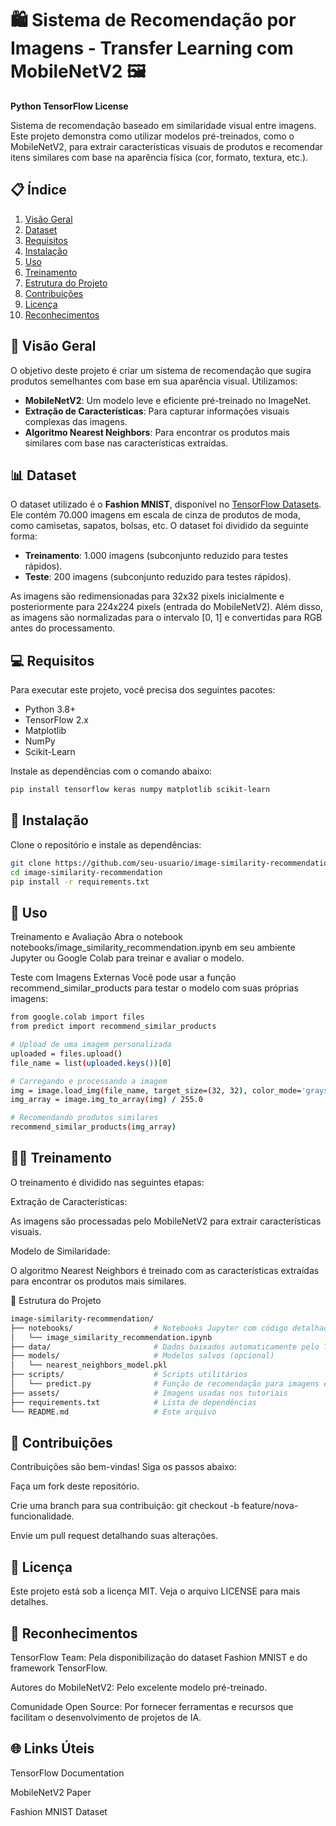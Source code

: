 # 🛍️ Sistema de Recomendação por Imagens - Transfer Learning com MobileNetV2 🖼️

**Python TensorFlow License**

Sistema de recomendação baseado em similaridade visual entre imagens. Este projeto demonstra como utilizar modelos pré-treinados, como o MobileNetV2, para extrair características visuais de produtos e recomendar itens similares com base na aparência física (cor, formato, textura, etc.).

## 📋 Índice
1. [Visão Geral](#🌟-visão-geral)
2. [Dataset](#📊-dataset)
3. [Requisitos](#💻-requisitos)
4. [Instalação](#🔧-instalação)
5. [Uso](#🚀-uso)
6. [Treinamento](#🏋️‍♂️-treinamento)
7. [Estrutura do Projeto](#📂-estrutura-do-projeto)
8. [Contribuições](#🤝-contribuições)
9. [Licença](#📜-licença)
10. [Reconhecimentos](#🙏-reconhecimentos)

## 🌟 Visão Geral
O objetivo deste projeto é criar um sistema de recomendação que sugira produtos semelhantes com base em sua aparência visual. Utilizamos:

- **MobileNetV2**: Um modelo leve e eficiente pré-treinado no ImageNet.
- **Extração de Características**: Para capturar informações visuais complexas das imagens.
- **Algoritmo Nearest Neighbors**: Para encontrar os produtos mais similares com base nas características extraídas.

## 📊 Dataset
O dataset utilizado é o **Fashion MNIST**, disponível no [TensorFlow Datasets](https://www.tensorflow.org/datasets). Ele contém 70.000 imagens em escala de cinza de produtos de moda, como camisetas, sapatos, bolsas, etc. O dataset foi dividido da seguinte forma:

- **Treinamento**: 1.000 imagens (subconjunto reduzido para testes rápidos).
- **Teste**: 200 imagens (subconjunto reduzido para testes rápidos).

As imagens são redimensionadas para 32x32 pixels inicialmente e posteriormente para 224x224 pixels (entrada do MobileNetV2). Além disso, as imagens são normalizadas para o intervalo [0, 1] e convertidas para RGB antes do processamento.

## 💻 Requisitos
Para executar este projeto, você precisa dos seguintes pacotes:

- Python 3.8+
- TensorFlow 2.x
- Matplotlib
- NumPy
- Scikit-Learn

Instale as dependências com o comando abaixo:

```bash
pip install tensorflow keras numpy matplotlib scikit-learn
```
## 🔧 Instalação
Clone o repositório e instale as dependências:
```bash
git clone https://github.com/seu-usuario/image-similarity-recommendation.git
cd image-similarity-recommendation
pip install -r requirements.txt
```
## 🚀 Uso
Treinamento e Avaliação
Abra o notebook notebooks/image_similarity_recommendation.ipynb em seu ambiente Jupyter ou Google Colab para treinar e avaliar o modelo.

Teste com Imagens Externas
Você pode usar a função recommend_similar_products para testar o modelo com suas próprias imagens:
```bash
from google.colab import files
from predict import recommend_similar_products

# Upload de uma imagem personalizada
uploaded = files.upload()
file_name = list(uploaded.keys())[0]

# Carregando e processando a imagem
img = image.load_img(file_name, target_size=(32, 32), color_mode='grayscale')
img_array = image.img_to_array(img) / 255.0

# Recomendando produtos similares
recommend_similar_products(img_array)
```
## 🏋️‍♂️ Treinamento
O treinamento é dividido nas seguintes etapas:

Extração de Características:

As imagens são processadas pelo MobileNetV2 para extrair características visuais.

Modelo de Similaridade:

O algoritmo Nearest Neighbors é treinado com as características extraídas para encontrar os produtos mais similares.

📂 Estrutura do Projeto
```bash
image-similarity-recommendation/
├── notebooks/                  # Notebooks Jupyter com código detalhado
│   └── image_similarity_recommendation.ipynb
├── data/                       # Dados baixados automaticamente pelo TensorFlow Datasets
├── models/                     # Modelos salvos (opcional)
│   └── nearest_neighbors_model.pkl
├── scripts/                    # Scripts utilitários
│   └── predict.py              # Função de recomendação para imagens externas
├── assets/                     # Imagens usadas nos tutoriais
├── requirements.txt            # Lista de dependências
└── README.md                   # Este arquivo
```
## 🤝 Contribuições
Contribuições são bem-vindas! Siga os passos abaixo:

Faça um fork deste repositório.

Crie uma branch para sua contribuição: git checkout -b feature/nova-funcionalidade.

Envie um pull request detalhando suas alterações.

## 📜 Licença
Este projeto está sob a licença MIT. Veja o arquivo LICENSE para mais detalhes.

## 🙏 Reconhecimentos
TensorFlow Team: Pela disponibilização do dataset Fashion MNIST e do framework TensorFlow.

Autores do MobileNetV2: Pelo excelente modelo pré-treinado.

Comunidade Open Source: Por fornecer ferramentas e recursos que facilitam o desenvolvimento de projetos de IA.

## 🌐 Links Úteis
TensorFlow Documentation

MobileNetV2 Paper

Fashion MNIST Dataset
